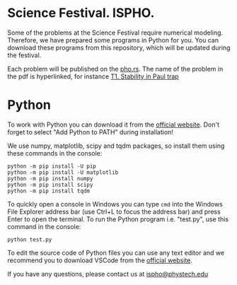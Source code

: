 # Science Festival. ISPHO.
Some of the problems at the Science Festival require numerical modeling. Therefore, we have prepared some programs in Python for you. You can download these programs from this repository, which will be updated during the festival.

Each problem will be published on the [pho.rs](https://pho.rs). The name of the problem in the pdf is hyperlinked, for instance [T1. Stability in Paul trap](https://pho.rs/p/4080)

# Python
To work with Python you can download it from the [official website](https://www.python.org/downloads/). Don't forget to select "Add Python to PATH" during installation!

We use numpy, matplotlib, scipy and tqdm packages, so install them using these commands in the console:
```
python -m pip install -U pip
python -m pip install -U matplotlib
python -m pip install numpy
python -m pip install scipy
python -m pip install tqdm
```

To quickly open a console in Windows you can type ```cmd``` into the Windows File Explorer address bar (use Ctrl+L to focus the address bar) and press Enter to open the terminal. To run the Python program i.e. "test.py", use this command in the console:
```
python test.py
```

To edit the source code of Python files you can use any text editor and we recommend you to download VSCode from the [official website](https://code.visualstudio.com/download).

If you have any questions, please contact us at ispho@phystech.edu
